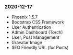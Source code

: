 ### 2020-12-17

* Phoenix 1.5.7
* Bootstrap CSS Framework
* User Authentication
* Admin Dashboard (Torch)
* User, Post Management
* Gravatar Image
* SEO Friendly URL (for Posts)